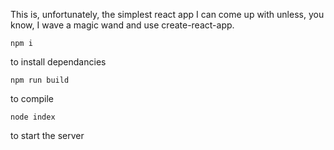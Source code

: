 This is, unfortunately, the simplest react app I can come up with unless, you know, I wave a magic wand and use create-react-app.

```
npm i
```
to install dependancies

```
npm run build
```
to compile

```
node index
```
to start the server
